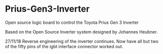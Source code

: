 # Prius-Gen3-Inverter
Open source logic board to control the Toyota Prius Gen 3 Inverter

Based on the Open Source Inverter system designed by Johannes Heubner.


27/11/18 Reverse engineering of the inverter continues. Now have all but two of the fifty pins of the igbt interface connector worked out.

